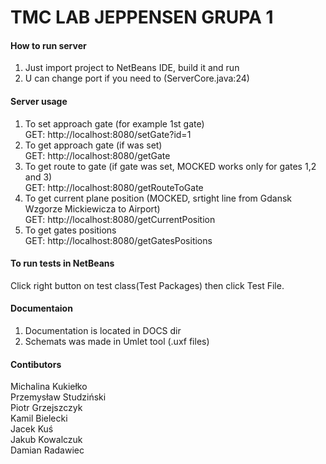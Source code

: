 # TMC LAB JEPPENSEN GRUPA 1

#### How to run server

1) Just import project to NetBeans IDE, build it and run  
2) U can change port if you need to (ServerCore.java:24)  

#### Server usage

1) To set approach gate (for example 1st gate)  
GET: http://localhost:8080/setGate?id=1  
2) To get approach gate (if was set)  
GET: http://localhost:8080/getGate  
3) To get route to gate (if gate was set, MOCKED works only for gates 1,2 and 3)  
GET: http://localhost:8080/getRouteToGate  
4) To get current plane position (MOCKED, srtight line from Gdansk Wzgorze Mickiewicza to Airport)  
GET: http://localhost:8080/getCurrentPosition  
5) To get gates positions  
GET: http://localhost:8080/getGatesPositions  

#### To run tests in NetBeans

Click right button on test class(Test Packages) then click Test File.

#### Documentaion

1) Documentation is located in DOCS dir  
2) Schemats was made in Umlet tool (.uxf files)  

#### Contibutors
Michalina Kukiełko  
Przemysław Studziński  
Piotr Grzejszczyk  
Kamil Bielecki  
Jacek Kuś  
Jakub Kowalczuk  
Damian Radawiec  
